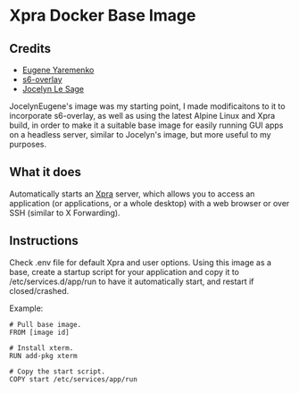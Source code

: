 # Xpra Docker Base Image

## Credits
* [Eugene Yaremenko](https://github.com/JAremko/docker-x11-bridge)
* [s6-overlay](https://github.com/just-containers/s6-overlay)
* [Jocelyn Le Sage](https://github.com/jlesage/docker-baseimage-gui)

JocelynEugene's image was my starting point, I made modificaitons to it to incorporate s6-overlay, as well as using the latest Alpine Linux and Xpra build, in order to make it a suitable base image for easily running GUI apps on a headless server, similar to Jocelyn's image, but more useful to my purposes.

## What it does
Automatically starts an [Xpra](https://xpra.org/) server, which allows you to access an application (or applications, or a whole desktop) with a web browser or over SSH (similar to X Forwarding).

## Instructions
Check .env file for default Xpra and user options. Using this image as a base, create a startup script for your application and copy it to /etc/services.d/app/run to have it automatically start, and restart if closed/crashed.

Example:
```
# Pull base image.
FROM [image id]

# Install xterm.
RUN add-pkg xterm

# Copy the start script.
COPY start /etc/services/app/run
```